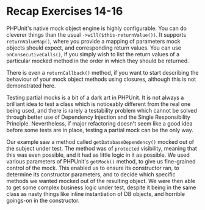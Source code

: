 # Recap Exercises 14-16

PHPUnit's native mock object engine is highly configurable.  You can do cleverer things than the usual `->will($this-returnValue())`.
It supports `returnValueMap()`, where you provide a mapping of parameters mock objects should expect, and corresponding return values.
You can use `onConsecutiveCalls()`, if you simply wish to list the return values of a particular mocked method in the order in which
they should be returned.

There is even a `returnCallback()` method, if you want to start describing the behaviour of your mock object methods using closures,
although this is not demonstrated here.

Testing partial mocks is a bit of a dark art in PHPUnit.  It is not always a brilliant idea to test a class which is noticeably different
from the real one being used, and there is rarely a testability problem which cannot be solved through better use of Dependency Injection
and the Single Responsibility Principle.  Nevertheless, if major refactoring doesn't seem like a good idea before some tests are in place,
testing a partial mock can be the only way.

Our example saw a method called `getDatabaseDependency()` mocked out of the subject under test.  The method was of `protected` visibility,
meaning that this was even possible, and it had as little logic in it as possible.  We used various parameters of PHPUnit's
`getMock()` method, to give us fine-grained control of the mock.  This enabled us to ensure its constructor ran, to determine
its constructor parameters, and to decide which specific methods we wanted mocked out of the resulting object.  We were then able to get
some complex business logic under test, despite it being in the same class as nasty things like inline instantiation of DB objects,
and horrible goings-on in the constructor.
